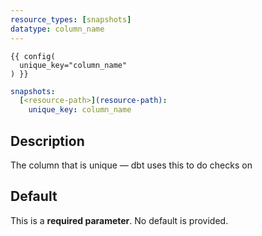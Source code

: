 ```yaml
---
resource_types: [snapshots]
datatype: column_name
---
```


<File name='snapshots/<filename>.sql'>

```jinja2
{{ config(
  unique_key="column_name"
) }}

```

</File>

<File name='dbt_project.yml'>

```yml
snapshots:
  [<resource-path>](resource-path):
    unique_key: column_name

```

</File>

## Description
The column that is unique — dbt uses this to do checks on

## Default
This is a **required parameter**. No default is provided.
